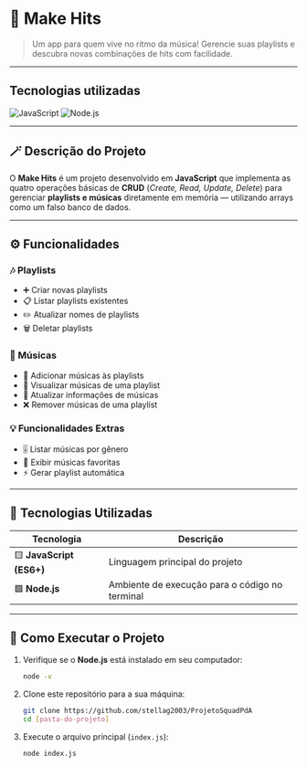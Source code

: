 # 🎵 Make Hits

> Um app para quem vive no ritmo da música!
Gerencie suas playlists e descubra novas combinações de hits com facilidade.

---
## Tecnologias utilizadas

![JavaScript](https://img.shields.io/badge/feito%20com-JavaScript-yellow?style=flat-square)
![Node.js](https://img.shields.io/badge/executado%20em-Node.js-green?style=flat-square)

---

## 🪄 **Descrição do Projeto**

O **Make Hits** é um projeto desenvolvido em **JavaScript** que implementa as quatro operações básicas de **CRUD** (*Create, Read, Update, Delete*) para gerenciar **playlists e músicas** diretamente em memória — utilizando arrays como um falso banco de dados.

---

## ⚙️ **Funcionalidades**

### 🎶 Playlists
- ➕ Criar novas playlists
- 📋 Listar playlists existentes
- ✏️ Atualizar nomes de playlists
- 🗑️ Deletar playlists

### 🎵 Músicas
- 🎼 Adicionar músicas às playlists
- 👀 Visualizar músicas de uma playlist
- 🔁 Atualizar informações de músicas
- ❌ Remover músicas de uma playlist

### 💡 Funcionalidades Extras
- 🎚️ Listar músicas por gênero
- 💖 Exibir músicas favoritas
- ⚡ Gerar playlist automática

---

## 🧠 **Tecnologias Utilizadas**

| Tecnologia | Descrição |
|-------------|------------|
| 🟨 **JavaScript (ES6+)** | Linguagem principal do projeto |
| 🟩 **Node.js** | Ambiente de execução para o código no terminal |

---

## 🚀 **Como Executar o Projeto**

1. Verifique se o **Node.js** está instalado em seu computador:
    ```bash
    node -v
    ```
2. Clone este repositório para a sua máquina:
    ```bash
    git clone https://github.com/stellag2003/ProjetoSquadPdA
    cd [pasta-do-projeto]
    ```
3. Execute o arquivo principal (`index.js`):
    ```bash
    node index.js
    ```
    
